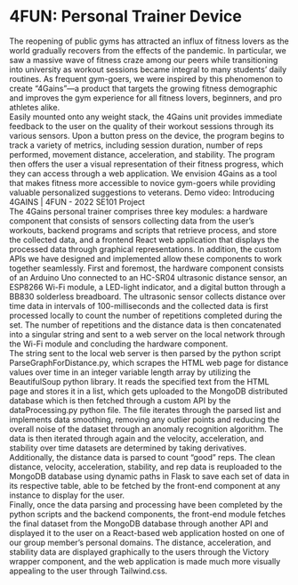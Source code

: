# 4FUN: Personal Trainer Device
The reopening of public gyms has attracted an influx of fitness lovers as the world gradually recovers from the effects of the pandemic. In particular, we saw a massive wave of fitness craze among our peers while transitioning into university as workout sessions became integral to many students’ daily routines. As frequent gym-goers, we were inspired by this phenomenon to create “4Gains”—a product that targets the growing fitness demographic and improves the gym experience for all fitness lovers, beginners, and pro athletes alike. <br/>
Easily mounted onto any weight stack, the 4Gains unit provides immediate feedback to the user on the quality of their workout sessions through its various sensors. Upon a button press on the device, the program begins to track a variety of metrics, including session duration, number of reps performed, movement distance, acceleration, and stability. The program then offers the user a visual representation of their fitness progress, which they can access through a web application. We envision 4Gains as a tool that makes fitness more accessible to novice gym-goers while providing valuable personalized suggestions to veterans. Demo video: Introducing 4GAINS | 4FUN - 2022 SE101 Project <br/>
The 4Gains personal trainer comprises three key modules: a hardware component that consists of sensors collecting data from the user’s workouts, backend programs and scripts that retrieve process, and store the collected data, and a frontend React web application that displays the processed data through graphical representations. In addition, the custom APIs we have designed and implemented allow these components to work together seamlessly.
First and foremost, the hardware component consists of an Arduino Uno connected to an HC-SR04 ultrasonic distance sensor, an ESP8266 Wi-Fi module, a LED-light indicator, and a digital button through a BB830 solderless breadboard. The ultrasonic sensor collects distance over time data in intervals of 100-milliseconds and the collected data is first processed locally to count the number of repetitions completed during the set. The number of repetitions and the distance data is then concatenated into a singular string and sent to a web server on the local network through the Wi-Fi module and concluding the hardware component. <br/>
The string sent to the local web server is then parsed by the python script ParseGraphForDistance.py, which scrapes the HTML web page for distance values over time in an integer variable length array by utilizing the BeautifulSoup python library. It reads the specified text from the HTML page and stores it in a list, which gets uploaded to the MongoDB distributed database which is then fetched through a custom API by the dataProcessing.py python file. The file iterates through the parsed list and implements data smoothing, removing any outlier points and reducing the overall noise of the dataset through an anomaly recognition algorithm. The data is then iterated through again and the velocity, acceleration, and stability over time datasets are determined by taking derivatives. Additionally, the distance data is parsed to count “good” reps. The clean distance, velocity, acceleration, stability, and rep data is reuploaded to the MongoDB database using dynamic paths in Flask to save each set of data in its respective table, able to be fetched by the front-end component at any instance to display for the user. <br/>
Finally, once the data parsing and processing have been completed by the python scripts and the backend components, the front-end module fetches the final dataset from the MongoDB database through another API and displayed it to the user on a React-based web application hosted on one of our group member’s personal domains. The distance, acceleration, and stability data are displayed graphically to the users through the Victory wrapper component, and the web application is made much more visually appealing to the user through Tailwind.css. <br/>
